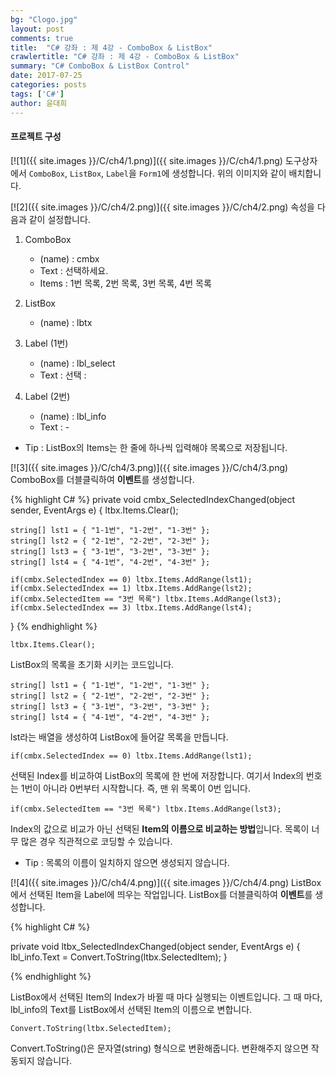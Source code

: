 ```yaml
---
bg: "Clogo.jpg"
layout: post
comments: true
title:  "C# 강좌 : 제 4강 - ComboBox & ListBox"
crawlertitle: "C# 강좌 : 제 4강 - ComboBox & ListBox"
summary: "C# ComboBox & ListBox Control"
date: 2017-07-25
categories: posts
tags: ['C#']
author: 윤대희
---
```



#### 프로젝트 구성 ####
[![1]({{ site.images }}/C/ch4/1.png)]({{ site.images }}/C/ch4/1.png)
도구상자에서 `ComboBox`, `ListBox`, `Label`을 `Form1`에 생성합니다. 위의 이미지와 같이 배치합니다.



[![2]({{ site.images }}/C/ch4/2.png)]({{ site.images }}/C/ch4/2.png)
속성을 다음과 같이 설정합니다.
1. ComboBox

	* (name) : cmbx
	* Text : 선택하세요.
	* Items : 1번 목록, 2번 목록, 3번 목록, 4번 목록
	
	
2. ListBox

	* (name) : lbtx
	
	
3. Label (1번)

	* (name) : lbl_select
	* Text : 선택 :
	
	
4. Label (2번)

	* (name) : lbl_info
	* Text : -
	


- Tip : ListBox의 Items는 한 줄에 하나씩 입력해야 목록으로 저장됩니다.

[![3]({{ site.images }}/C/ch4/3.png)]({{ site.images }}/C/ch4/3.png)
ComboBox를 더블클릭하여 **이벤트**를 생성합니다.

{% highlight C# %}
private void cmbx_SelectedIndexChanged(object sender, EventArgs e)
{
	ltbx.Items.Clear();
	
	string[] lst1 = { "1-1번", "1-2번", "1-3번" };
	string[] lst2 = { "2-1번", "2-2번", "2-3번" };	
	string[] lst3 = { "3-1번", "3-2번", "3-3번" };
	string[] lst4 = { "4-1번", "4-2번", "4-3번" };

	if(cmbx.SelectedIndex == 0) ltbx.Items.AddRange(lst1);
	if(cmbx.SelectedIndex == 1) ltbx.Items.AddRange(lst2);
	if(cmbx.SelectedItem == "3번 목록") ltbx.Items.AddRange(lst3);
	if(cmbx.SelectedIndex == 3) ltbx.Items.AddRange(lst4);

}
{% endhighlight %}

	ltbx.Items.Clear();

ListBox의 목록을 초기화 시키는 코드입니다.

	string[] lst1 = { "1-1번", "1-2번", "1-3번" };
	string[] lst2 = { "2-1번", "2-2번", "2-3번" };
	string[] lst3 = { "3-1번", "3-2번", "3-3번" };
	string[] lst4 = { "4-1번", "4-2번", "4-3번" };


lst라는 배열을 생성하여 ListBox에 들어갈 목록을 만듭니다.

	if(cmbx.SelectedIndex == 0) ltbx.Items.AddRange(lst1);

선택된 Index를 비교하여 ListBox의 목록에 한 번에 저장합니다.
여기서 Index의 번호는 1번이 아니라 0번부터 시작합니다. 즉, 맨 위 목록이 0번 입니다.

	if(cmbx.SelectedItem == "3번 목록") ltbx.Items.AddRange(lst3);
	
Index의 값으로 비교가 아닌 선택된 **Item의 이름으로 비교하는 방법**입니다. 목록이 너무 많은 경우 직관적으로 코딩할 수 있습니다.

- Tip : 목록의 이름이 일치하지 않으면 생성되지 않습니다.

[![4]({{ site.images }}/C/ch4/4.png)]({{ site.images }}/C/ch4/4.png)
ListBox에서 선택된 Item을 Label에 띄우는 작업입니다. ListBox를 더블클릭하여 **이벤트**를 생성합니다.

{% highlight C# %}

private void ltbx_SelectedIndexChanged(object sender, EventArgs e)
{
	lbl_info.Text = Convert.ToString(ltbx.SelectedItem);
}

{% endhighlight %}

ListBox에서 선택된 Item의 Index가 바뀔 때 마다 실행되는 이벤트입니다.
그 때 마다, lbl_info의 Text를 ListBox에서 선택된 Item의 이름으로 변합니다.

	Convert.ToString(ltbx.SelectedItem);
	
Convert.ToString()은 문자열(string) 형식으로 변환해줍니다. 변환해주지 않으면 작동되지 않습니다.
